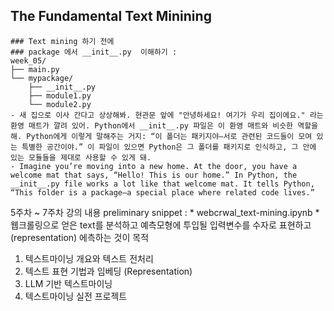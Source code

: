 ## The Fundamental Text Minining 
```
### Text mining 하기 전에
### package 에서 __init__.py  이해하기 : 
week_05/
├── main.py
└── mypackage/
    ├── __init__.py
    ├── module1.py
    └── module2.py
- 새 집으로 이사 간다고 상상해봐. 현관문 앞에 "안녕하세요! 여기가 우리 집이에요." 라는 환영 매트가 깔려 있어. Python에서 __init__.py 파일은 이 환영 매트와 비슷한 역할을 해. Python에게 이렇게 말해주는 거지: “이 폴더는 패키지야—서로 관련된 코드들이 모여 있는 특별한 공간이야.” 이 파일이 있으면 Python은 그 폴더를 패키지로 인식하고, 그 안에 있는 모듈들을 제대로 사용할 수 있게 돼.
- Imagine you’re moving into a new home. At the door, you have a welcome mat that says, “Hello! This is our home.” In Python, the __init__.py file works a lot like that welcome mat. It tells Python, “This folder is a package—a special place where related code lives.”
```

5주차 ~ 7주차 강의 내용
  preliminary snippet : 
    * webcrwal_text-mining.ipynb
    * 웹크롤링으로 얻은 text를 분석하고 예측모형에 투입될 입력변수를 수자로 표현하고(representation) 에측하는 것이 목적

1. 텍스트마이닝 개요와 텍스트 전처리
2. 텍스트 표현 기법과 임베딩 (Representation)
3. LLM 기반 텍스트마이닝
4. 텍스트마이닝 실전 프로젝트
